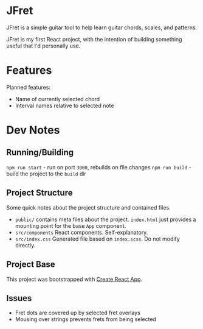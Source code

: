 # JFret
JFret is a simple guitar tool to help learn guitar chords, scales, and patterns. 

JFret is my first React project, with the intention of building something useful that I'd personally use.

# Features
Planned features:
* Name of currently selected chord
* Interval names relative to selected note

# Dev Notes

## Running/Building
`npm run start` - run on port `3000`, rebuilds on file changes
`npm run build` - build the project to the `build` dir

## Project Structure
Some quick notes about the project structure and contained files.
* `public/` contains meta files about the project. `index.html` just provides a mounting point for the base `App` component.
* `src/components` React components. Self-explanatory.
* `src/index.css` Generated file based on `index.scss`. Do not modify directly.


## Project Base
This project was bootstrapped with [Create React App](https://github.com/facebookincubator/create-react-app).

## Issues
* Fret dots are covered up by selected fret overlays
* Mousing over strings prevents frets from being selected
